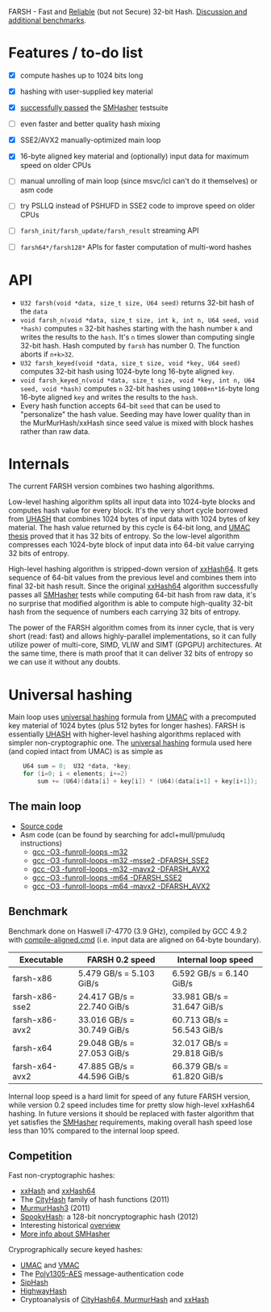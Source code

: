 FARSH - Fast and [Reliable](SMHasher/reports/smhasher-farsh32-report.txt) (but not Secure) 32-bit Hash. [Discussion and additional benchmarks](http://encode.ru/threads/2213-FARSH-hashing-30-GB-s!).

# Features / to-do list
- [x] compute hashes up to 1024 bits long
- [x] hashing with user-supplied key material
- [x] [successfully passed](SMHasher/reports/smhasher-farsh32-report.txt) the [SMHasher](https://code.google.com/p/smhasher) testsuite
- [ ] even faster and better quality hash mixing
- [x] SSE2/AVX2 manually-optimized main loop
- [x] 16-byte aligned key material and (optionally) input data for maximum speed on older CPUs
- [ ] manual unrolling of main loop (since msvc/icl can't do it themselves) or asm code
- [ ] try PSLLQ instead of PSHUFD in SSE2 code to improve speed on older CPUs
- [ ] `farsh_init/farsh_update/farsh_result` streaming API
- [ ] `farsh64*/farsh128*` APIs for faster computation of multi-word hashes


# API
- `U32 farsh(void *data, size_t size, U64 seed)` returns 32-bit hash of the `data`
- `void farsh_n(void *data, size_t size, int k, int n, U64 seed, void *hash)` computes `n` 32-bit hashes starting with the hash number `k` and writes the results to the `hash`. It's `n` times slower than computing single 32-bit hash. Hash computed by `farsh` has number 0. The function aborts if `n+k>32`.
- `U32 farsh_keyed(void *data, size_t size, void *key, U64 seed)` computes 32-bit hash using 1024-byte long 16-byte aligned `key`.
- `void farsh_keyed_n(void *data, size_t size, void *key, int n, U64 seed, void *hash)` computes `n` 32-bit hashes using `1008+n*16`-byte long 16-byte aligned `key` and writes the results to the `hash`.
- Every hash function accepts 64-bit `seed` that can be used to "personalize" the hash value. Seeding may have lower quality than in the MurMurHash/xxHash since seed value is mixed with block hashes rather than raw data.


# Internals
The current FARSH version combines two hashing algorithms.

Low-level hashing algorithm splits all input data into 1024-byte blocks and computes hash value for every block.
It's the very short cycle borrowed from [UHASH] that combines 1024 bytes of input data with 1024 bytes of key material.
The hash value returned by this cycle is 64-bit long, and [UMAC thesis] proved that it has 32 bits of entropy.
So the low-level algorithm compresses each 1024-byte block of input data into 64-bit value carrying 32 bits of entropy.

High-level hashing algorithm is stripped-down version of [xxHash64]. It gets sequence of 64-bit values from the previous level
and combines them into final 32-bit hash result. Since the original [xxHash64] algorithm successfully passes all [SMHasher] tests
while computing 64-bit hash from raw data, it's no surprise that modified algorithm is able to compute high-quality 32-bit hash
from the sequence of numbers each carrying 32 bits of entropy.

The power of the FARSH algorithm comes from its inner cycle, that is very short (read: fast) and allows highly-parallel implementations,
so it can fully utilize power of multi-core, SIMD, VLIW and SIMT (GPGPU) architectures.
At the same time, there is math proof that it can deliver 32 bits of entropy so we can use it without any doubts.


# Universal hashing
Main loop uses [universal hashing] formula from [UMAC] with a precomputed key material of 1024 bytes (plus 512 bytes for longer hashes).
FARSH is essentially [UHASH] with higher-level hashing algorithms replaced with simpler non-cryptographic one.
The [universal hashing] formula used here (and copied intact from UMAC) is as simple as
```C
    U64 sum = 0;  U32 *data, *key;
    for (i=0; i < elements; i+=2)
        sum += (U64)(data[i] + key[i]) * (U64)(data[i+1] + key[i+1]);
```

## The main loop
- [Source code](farsh.c#L28)
- Asm code (can be found by searching for adcl+mull/pmuludq instructions)
  - [gcc -O3 -funroll-loops -m32](asm-listings/gcc-x86.lst#L340)
  - [gcc -O3 -funroll-loops -m32 -msse2 -DFARSH_SSE2](asm-listings/gcc-x86-sse2.lst#L349)
  - [gcc -O3 -funroll-loops -m32 -mavx2 -DFARSH_AVX2](asm-listings/gcc-x86-avx2.lst#L350)
  - [gcc -O3 -funroll-loops -m64        -DFARSH_SSE2](asm-listings/gcc-x64.lst#L252)
  - [gcc -O3 -funroll-loops -m64 -mavx2 -DFARSH_AVX2](asm-listings/gcc-x64-avx2.lst#L259)


## Benchmark

Benchmark done on Haswell i7-4770 (3.9 GHz), compiled by GCC 4.9.2 with [compile-aligned.cmd](benchmark/compile-aligned.cmd) (i.e. input data are aligned on 64-byte boundary).

Executable      | FARSH 0.2 speed             | Internal loop speed
----------------|-----------------------------|---------------------------
farsh-x86       |  5.479 GB/s =  5.103 GiB/s  |  6.592 GB/s =  6.140 GiB/s
farsh-x86-sse2  | 24.417 GB/s = 22.740 GiB/s  | 33.981 GB/s = 31.647 GiB/s
farsh-x86-avx2  | 33.016 GB/s = 30.749 GiB/s  | 60.713 GB/s = 56.543 GiB/s
farsh-x64       | 29.048 GB/s = 27.053 GiB/s  | 32.017 GB/s = 29.818 GiB/s
farsh-x64-avx2  | 47.885 GB/s = 44.596 GiB/s  | 66.379 GB/s = 61.820 GiB/s

Internal loop speed is a hard limit for speed of any future FARSH version,
while version 0.2 speed includes time for pretty slow high-level xxHash64 hashing.
In future versions it should be replaced with faster algorithm that yet satisfies the [SMHasher] requirements,
making overall hash speed lose less than 10% compared to the internal loop speed.


## Competition
Fast non-cryptographic hashes:
- [xxHash] and [xxHash64]
- The [CityHash](https://github.com/google/cityhash) family of hash functions (2011)
- [MurmurHash3](https://github.com/aappleby/smhasher/blob/master/src/MurmurHash3.cpp) (2011)
- [SpookyHash](http://burtleburtle.net/bob/hash/spooky.html): a 128-bit noncryptographic hash (2012)
- Interesting historical [overview](http://blog.reverberate.org/2012/01/state-of-hash-functions-2012.html)
- [More info about SMHasher](https://github.com/aappleby/smhasher/wiki/SMHasher)

Cryprographically secure keyed hashes:
- [UMAC] and [VMAC]
- The [Poly1305-AES](https://en.wikipedia.org/wiki/Poly1305) message-authentication code
- [SipHash](https://131002.net/siphash/)
- [HighwayHash](https://github.com/google/highwayhash)
- Cryptoanalysis of [CityHash64, MurmurHash](https://131002.net/siphash/#at) and [xxHash](http://crypto.stackexchange.com/questions/6408/from-hash-to-cryptographic-hash)



[VMAC]: http://en.wikipedia.org/wiki/VMAC
[UMAC]: http://en.wikipedia.org/wiki/UMAC
[UMAC thesis]: http://fastcrypto.org/umac/umac_thesis.pdf
[UHASH]: https://tools.ietf.org/html/rfc4418#section-5
[universal hashing]: http://en.wikipedia.org/wiki/Universal_hashing
[xxHash]: https://github.com/Cyan4973/xxHash
[xxHash64]: https://github.com/Cyan4973/xxHash
[SMHasher]: https://github.com/aappleby/smhasher
